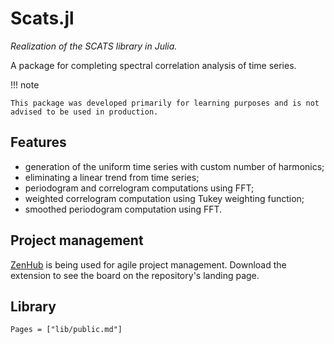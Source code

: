 # Scats.jl

_Realization of the SCATS library in Julia._

A package for completing spectral correlation analysis of time series.

!!! note

    This package was developed primarily for learning purposes and is not advised to be used in production.

## Features

- generation of the uniform time series with custom number of harmonics;
- eliminating a linear trend from time series;
- periodogram and correlogram computations using FFT;
- weighted correlogram computation using Tukey weighting function;
- smoothed periodogram computation using FFT.

## Project management

[ZenHub](https://www.zenhub.com) is being used for agile project management. Download the extension to see the board on the repository's landing page.

## Library

```@contents
Pages = ["lib/public.md"]
```